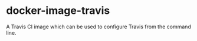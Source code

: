 # docker-image-travis
A Travis CI image which can be used to configure Travis from the command line.
